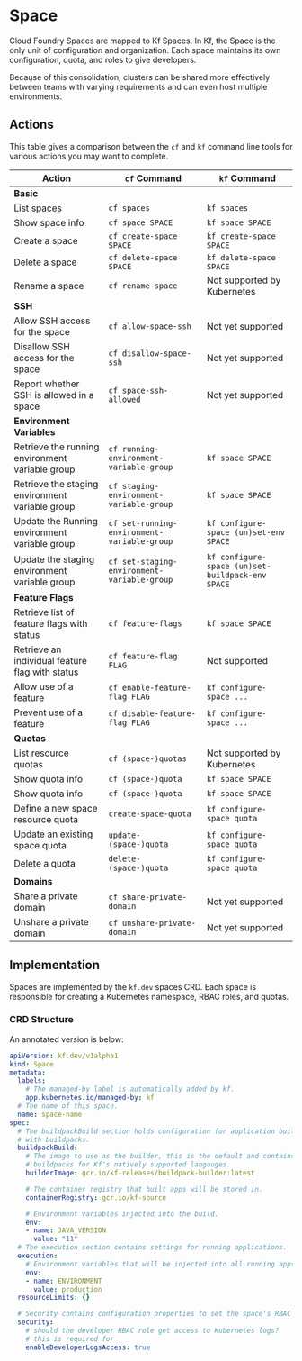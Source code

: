 # Space

Cloud Foundry Spaces are mapped to Kf Spaces. In Kf, the Space is the only unit
of configuration and organization. Each space maintains its own configuration,
quota, and roles to give developers.

Because of this consolidation, clusters can be shared more effectively between
teams with varying requirements and can even host multiple environments.

## Actions

This table gives a comparison between the `cf` and `kf` command line tools for
various actions you may want to complete.

| Action | `cf` Command | `kf` Command |
|--------|-------------|-----------|
| **Basic** | | |
| List spaces | `cf spaces` | `kf spaces` |
| Show space info | `cf space SPACE` | `kf space SPACE` |
| Create a space | `cf create-space SPACE` | `kf create-space SPACE` |
| Delete a space | `cf delete-space SPACE` | `kf delete-space SPACE` |
| Rename a space | `cf rename-space` | Not supported by Kubernetes |
| **SSH** | | |
| Allow SSH access for the space | `cf allow-space-ssh` | Not yet supported |
| Disallow SSH access for the space | `cf disallow-space-ssh` | Not yet supported |
| Report whether SSH is allowed in a space | `cf space-ssh-allowed` | Not yet supported |
| **Environment Variables** | | |
| Retrieve the running environment variable group | `cf running-environment-variable-group` | `kf space SPACE` |
| Retrieve the staging environment variable group | `cf staging-environment-variable-group` | `kf space SPACE` |
| Update the Running environment variable group | `cf set-running-environment-variable-group` | `kf configure-space (un)set-env SPACE` |
| Update the staging environment variable group | `cf set-staging-environment-variable-group` | `kf configure-space (un)set-buildpack-env SPACE` |
| **Feature Flags** | | |
| Retrieve list of feature flags with status | `cf feature-flags` | `kf space SPACE` |
| Retrieve an individual feature flag with status | `cf feature-flag FLAG` | Not supported |
| Allow use of a feature | `cf enable-feature-flag FLAG` | `kf configure-space ...` |
| Prevent use of a feature | `cf disable-feature-flag FLAG` | `kf configure-space ...` |
| **Quotas** | | |
| List resource quotas | `cf (space-)quotas` | Not supported by Kubernetes |
| Show quota info | `cf (space-)quota` | `kf space SPACE` |
| Show quota info | `cf (space-)quota` | `kf space SPACE` |
| Define a new space resource quota | `create-space-quota` | `kf configure-space quota` |
| Update an existing space quota | `update-(space-)quota` | `kf configure-space quota` |
| Delete a quota | `delete-(space-)quota` | `kf configure-space quota` |
| **Domains** | | |
| Share a private domain | `cf share-private-domain` | Not yet supported |
| Unshare a private domain | `cf unshare-private-domain` | Not yet supported |

## Implementation

Spaces are implemented by the `kf.dev` spaces CRD. Each space is responsible for
creating a Kubernetes namespace, RBAC roles, and quotas.

### CRD Structure

An annotated version is below:

```.yaml
apiVersion: kf.dev/v1alpha1
kind: Space
metadata:
  labels:
    # The managed-by label is automatically added by kf.
    app.kubernetes.io/managed-by: kf
  # The name of this space.
  name: space-name
spec:
  # The buildpackBuild section holds configuration for application builds
  # with buildpacks.
  buildpackBuild:
    # The image to use as the builder, this is the default and contains
    # buildpacks for Kf's natively supported langauges.
    builderImage: gcr.io/kf-releases/buildpack-builder:latest

    # The container registry that built apps will be stored in.
    containerRegistry: gcr.io/kf-source

    # Environment variables injected into the build.
    env:
    - name: JAVA_VERSION
      value: "11"
  # The execution section contains settings for running applications.
  execution:
    # Environment variables that will be injected into all running apps.
    env:
    - name: ENVIRONMENT
      value: production
  resourceLimits: {}

  # Security contains configuration properties to set the space's RBAC roles.
  security:
    # should the developer RBAC role get access to Kubernetes logs?
    # this is required for
    enableDeveloperLogsAccess: true
```
